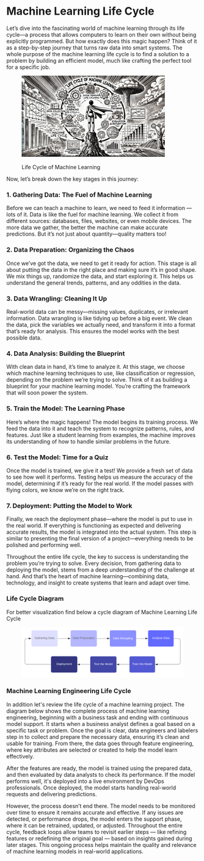 # Machine Learning Life Cycle

Let’s dive into the fascinating world of machine learning through its life cycle—a process that allows computers to learn on their own without being explicitly programmed. But how exactly does this magic happen? Think of it as a step-by-step journey that turns raw data into smart systems. The whole purpose of the machine learning life cycle is to find a solution to a problem by building an efficient model, much like crafting the perfect tool for a specific job.

<div align="left"><figure><img src="../../../.gitbook/assets/ml-learning-life-cycle-min.png" alt="" width="375"><figcaption><p>Life Cycle of Machine Learning</p></figcaption></figure></div>

Now, let’s break down the key stages in this journey:

### 1. Gathering Data: The Fuel of Machine Learning

Before we can teach a machine to learn, we need to feed it information — lots of it. Data is like the fuel for machine learning. We collect it from different sources: databases, files, websites, or even mobile devices. The more data we gather, the better the machine can make accurate predictions. But it’s not just about quantity—quality matters too!

### 2. Data Preparation: Organizing the Chaos

Once we’ve got the data, we need to get it ready for action. This stage is all about putting the data in the right place and making sure it’s in good shape. We mix things up, randomize the data, and start exploring it. This helps us understand the general trends, patterns, and any oddities in the data.

### 3. Data Wrangling: Cleaning It Up

Real-world data can be messy—missing values, duplicates, or irrelevant information. Data wrangling is like tidying up before a big event. We clean the data, pick the variables we actually need, and transform it into a format that’s ready for analysis. This ensures the model works with the best possible data.

### 4. Data Analysis: Building the Blueprint

With clean data in hand, it’s time to analyze it. At this stage, we choose which machine learning techniques to use, like classification or regression, depending on the problem we’re trying to solve. Think of it as building a blueprint for your machine learning model. You’re crafting the framework that will soon power the system.

### 5. Train the Model: The Learning Phase

Here’s where the magic happens! The model begins its training process. We feed the data into it and teach the system to recognize patterns, rules, and features. Just like a student learning from examples, the machine improves its understanding of how to handle similar problems in the future.

### 6. Test the Model: Time for a Quiz

Once the model is trained, we give it a test! We provide a fresh set of data to see how well it performs. Testing helps us measure the accuracy of the model, determining if it’s ready for the real world. If the model passes with flying colors, we know we’re on the right track.

### 7. Deployment: Putting the Model to Work

Finally, we reach the deployment phase—where the model is put to use in the real world. If everything is functioning as expected and delivering accurate results, the model is integrated into the actual system. This step is similar to presenting the final version of a project—everything needs to be polished and performing well.

Throughout the entire life cycle, the key to success is understanding the problem you’re trying to solve. Every decision, from gathering data to deploying the model, stems from a deep understanding of the challenge at hand. And that’s the heart of machine learning—combining data, technology, and insight to create systems that learn and adapt over time.

### Life Cycle Diagram

For better visualization find below a cycle diagram of Machine Learning Life Cycle

<figure><img src="../../../.gitbook/assets/ml-learning-life-cycle-diagram-min.png" alt=""><figcaption></figcaption></figure>

### Machine Learning Engineering Life Cycle

In addition let's review the life cycle of a machine learning project. The diagram below shows the complete process of machine learning engineering, beginning with a business task and ending with continuous model support. It starts when a business analyst defines a goal based on a specific task or problem. Once the goal is clear, data engineers and labelers step in to collect and prepare the necessary data, ensuring it’s clean and usable for training. From there, the data goes through feature engineering, where key attributes are selected or created to help the model learn effectively.

After the features are ready, the model is trained using the prepared data, and then evaluated by data analysts to check its performance. If the model performs well, it's deployed into a live environment by DevOps professionals. Once deployed, the model starts handling real-world requests and delivering predictions.

However, the process doesn’t end there. The model needs to be monitored over time to ensure it remains accurate and effective. If any issues are detected, or performance drops, the model enters the support phase, where it can be retrained, updated, or adjusted. Throughout the entire cycle, feedback loops allow teams to revisit earlier steps — like refining features or redefining the original goal — based on insights gained during later stages. This ongoing process helps maintain the quality and relevance of machine learning models in real-world applications.

